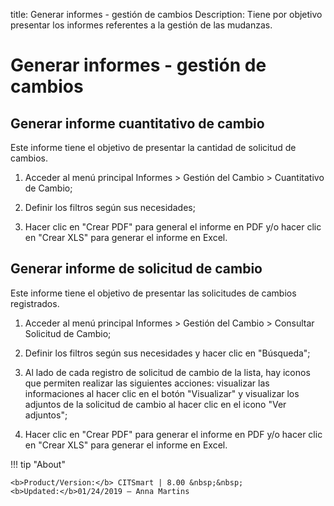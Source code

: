 title: Generar informes - gestión de cambios
Description: Tiene por objetivo presentar los informes referentes a la gestión de las mudanzas.
# Generar informes - gestión de cambios


Generar informe cuantitativo de cambio
------------------------------------------

Este informe tiene el objetivo de presentar la cantidad de solicitud de cambios.

1.  Acceder al menú principal Informes \> Gestión del Cambio \> Cuantitativo de
    Cambio;

2.  Definir los filtros según sus necesidades;

3.  Hacer clic en "Crear PDF" para general el informe en PDF y/o hacer clic en
    "Crear XLS" para generar el informe en Excel.

Generar informe de solicitud de cambio
------------------------------------------

Este informe tiene el objetivo de presentar las solicitudes de cambios
registrados.

1.  Acceder al menú principal Informes \> Gestión del Cambio \> Consultar
    Solicitud de Cambio;

2.  Definir los filtros según sus necesidades y hacer clic en "Búsqueda";

3.  Al lado de cada registro de solicitud de cambio de la lista, hay iconos que
    permiten realizar las siguientes acciones: visualizar las informaciones al
    hacer clic en el botón "Visualizar" y visualizar los adjuntos de la
    solicitud de cambio al hacer clic en el icono "Ver adjuntos";

4.  Hacer clic en "Crear PDF" para generar el informe en PDF y/o hacer clic en
    "Crear XLS" para generar el informe en Excel.



!!! tip "About"

    <b>Product/Version:</b> CITSmart | 8.00 &nbsp;&nbsp;
    <b>Updated:</b>01/24/2019 – Anna Martins
